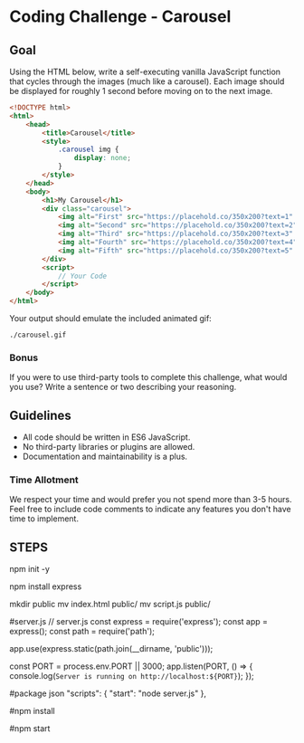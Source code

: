 # Coding Challenge - Carousel

## Goal

Using the HTML below, write a self-executing vanilla JavaScript function that cycles through the images (much like a carousel). Each image should be displayed for roughly 1 second before moving on to the next image.

```html
<!DOCTYPE html>
<html>
    <head>
        <title>Carousel</title>
        <style>
            .carousel img {
                display: none;
            }
        </style>
    </head>
    <body>
        <h1>My Carousel</h1>
        <div class="carousel">
            <img alt="First" src="https://placehold.co/350x200?text=1" />
            <img alt="Second" src="https://placehold.co/350x200?text=2" />
            <img alt="Third" src="https://placehold.co/350x200?text=3" />
            <img alt="Fourth" src="https://placehold.co/350x200?text=4" />
            <img alt="Fifth" src="https://placehold.co/350x200?text=5" />
        </div>
        <script>
            // Your Code
        </script>
    </body>
</html>
```

Your output should emulate the included animated gif:

`./carousel.gif`

### Bonus

If you were to use third-party tools to complete this challenge, what would you use? Write a sentence or two describing your reasoning.

## Guidelines

- All code should be written in ES6 JavaScript.
- No third-party libraries or plugins are allowed.
- Documentation and maintainability is a plus.

### Time Allotment

We respect your time and would prefer you not spend more than 3-5 hours. Feel free to include code comments to indicate any features you don't have time to implement.



## STEPS
npm init -y

npm install express

mkdir public
mv index.html public/
mv script.js public/


#server.js
// server.js
const express = require('express');
const app = express();
const path = require('path');

app.use(express.static(path.join(__dirname, 'public')));

const PORT = process.env.PORT || 3000;
app.listen(PORT, () => {
    console.log(`Server is running on http://localhost:${PORT}`);
});


#package json
"scripts": {
    "start": "node server.js"
},


#npm install

#npm start

